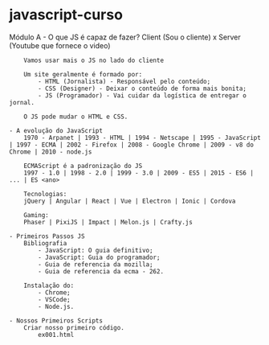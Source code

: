 # javascript-curso


Módulo A
    - O que JS é capaz de fazer?
        Client (Sou o cliente) x Server (Youtube que fornece o video)

        Vamos usar mais o JS no lado do cliente

        Um site geralmente é formado por:
            - HTML (Jornalista) - Responsável pelo conteúdo;
            - CSS (Designer) - Deixar o conteúdo de forma mais bonita;
            - JS (Programador) - Vai cuidar da logística de entregar o jornal.
        
        O JS pode mudar o HTML e CSS.

    - A evolução do JavaScript
        1970 - Arpanet | 1993 - HTML | 1994 - Netscape | 1995 - JavaScript | 1997 - ECMA | 2002 - Firefox | 2008 - Google Chrome | 2009 - v8 do Chrome | 2010 - node.js

        ECMAScript é a padronização do JS
        1997 - 1.0 | 1998 - 2.0 | 1999 - 3.0 | 2009 - ES5 | 2015 - ES6 | ... | ES <ano>

        Tecnologias:
        jQuery | Angular | React | Vue | Electron | Ionic | Cordova

        Gaming:
        Phaser | PixiJS | Impact | Melon.js | Crafty.js

    - Primeiros Passos JS
        Bibliografia
            - JavaScript: O guia definitivo;
            - JavaScript: Guia do programador;
            - Guia de referencia da mozilla;
            - Guia de referencia da ecma - 262.

        Instalação do:
            - Chrome;
            - VSCode;
            - Node.js.

    - Nossos Primeiros Scripts
        Criar nosso primeiro código.
            ex001.html